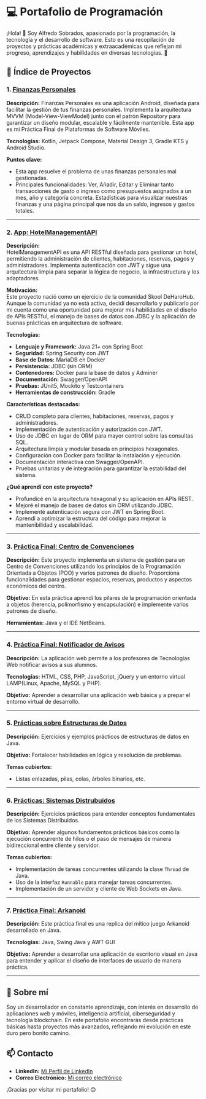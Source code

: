 # 💻 Portafolio de Programación

¡Hola! 👋 Soy Alfredo Sobrados, apasionado por la programación, la tecnología y el desarrollo de software. Esto es una recopilación de proyectos y prácticas académicas y extraacadémicas que reflejan mi progreso, aprendizajes y habilidades en diversas tecnologías. 🚀  

## 📂 Índice de Proyectos

### 1. [Finanzas Personales](https://github.com/asobrados03/Finanzas_Personales)

**Descripción:** Finanzas Personales es una aplicación Android, diseñada para facilitar la gestión de tus finanzas personales. Implementa la arquitectura MVVM (Model-View-ViewModel) junto con el patrón Repository para garantizar un diseño modular, escalable y fácilmente mantenible. Esta app es mi Práctica Final de Plataformas de Software Móviles.  

**Tecnologías:** Kotlin, Jetpack Compose, Material Design 3, Gradle KTS y Android Studio.

**Puntos clave:**  
- Esta app resuelve el problema de unas finanzas personales mal gestionadas.  
- Principales funcionalidades: Ver, Añadir, Editar y Eliminar tanto transacciones de gasto o ingreso como presupuestos asignados a un mes, año y categoría concreta. Estadísticas para visualizar nuestras finanzas y una página principal que nos da un saldo, ingresos y gastos totales.

---

### 2. [App: HotelManagementAPI](https://github.com/asobrados03/HotelManagementAPI)  
**Descripción:**  
HotelManagementAPI es una API RESTful diseñada para gestionar un hotel, permitiendo la administración de clientes, habitaciones, reservas, pagos y administradores. Implementa autenticación con JWT y sigue una arquitectura limpia para separar la lógica de negocio, la infraestructura y los adaptadores.  

**Motivación:**  
Este proyecto nació como un ejercicio de la comunidad Skool DeHaroHub. Aunque la comunidad ya no está activa, decidí desarrollarlo y publicarlo por mi cuenta como una oportunidad para mejorar mis habilidades en el diseño de APIs RESTful, el manejo de bases de datos con JDBC y la aplicación de buenas prácticas en arquitectura de software.  

**Tecnologías:**  
- **Lenguaje y Framework:** Java 21+ con Spring Boot  
- **Seguridad:** Spring Security con JWT  
- **Base de Datos:** MariaDB en Docker  
- **Persistencia:** JDBC (sin ORM)  
- **Contenedores:** Docker para la base de datos y Adminer  
- **Documentación:** Swagger/OpenAPI  
- **Pruebas:** JUnit5, Mockito y Testcontainers  
- **Herramientas de construcción:** Gradle  

**Características destacadas:**  
- CRUD completo para clientes, habitaciones, reservas, pagos y administradores.  
- Implementación de autenticación y autorización con JWT.  
- Uso de JDBC en lugar de ORM para mayor control sobre las consultas SQL.  
- Arquitectura limpia y modular basada en principios hexagonales.  
- Configuración con Docker para facilitar la instalación y ejecución.  
- Documentación interactiva con Swagger/OpenAPI.  
- Pruebas unitarias y de integración para garantizar la estabilidad del sistema.  

**¿Qué aprendí con este proyecto?**
- Profundicé en la arquitectura hexagonal y su aplicación en APIs REST.  
- Mejoré el manejo de bases de datos sin ORM utilizando JDBC.  
- Implementé autenticación segura con JWT en Spring Boot.  
- Aprendí a optimizar la estructura del código para mejorar la mantenibilidad y escalabilidad.  

---

### 3. [Práctica Final: Centro de Convenciones](https://github.com/asobrados03/Practica_FINAL_CentroDeConvenciones)

**Descripción:** Este proyecto implementa un sistema de gestión para un Centro de Convenciones utilizando los principios de la Programación Orientada a Objetos (POO) y varios patrones de diseño. Proporciona funcionalidades para gestionar espacios, reservas, productos y aspectos económicos del centro.  

**Objetivo:** En esta práctica aprendí los pilares de la programación orientada a objetos (herencia, polimorfismo y encapsulación) e implemente varios patrones de diseño. 

**Herramientas:** Java y el IDE NetBeans.  

---

### 4. [Práctica Final: Notificador de Avisos](https://github.com/asobrados03/TWEB-Notificador-Avisos)

**Descripción:** La aplicación web permite a los profesores de Tecnologías Web notificar avisos a sus alumnos.

**Tecnologías:** HTML, CSS, PHP, JavaScript, jQuery y un entorno virtual LAMP(Linux, Apache, MySQL y PHP).  

**Objetivo:** Aprender a desarrollar una aplicación web básica y a prepar el entorno virtual de desarrollo.   

---

### 5. [Prácticas sobre Estructuras de Datos](https://github.com/asobrados03/Practicas-Programacion-y-Estructuras-de-Datos)

**Descripción:** Ejercicios y ejemplos prácticos de estructuras de datos en Java.  

**Objetivo:** Fortalecer habilidades en lógica y resolución de problemas.  

**Temas cubiertos:**  
- Listas enlazadas, pilas, colas, árboles binarios, etc.

---

### 6. [Prácticas: Sistemas Distrubuidos](https://github.com/asobrados03/Practicas_Sistemas_Distribuidos)

**Descripción:** Ejercicios prácticos para entender conceptos fundamentales de los Sistemas Distribuidos. 

**Objetivo:** Aprender algunos fundamentos prácticos básicos como la ejecución concurrente de hilos o el paso de mensajes de manera bidireccional entre cliente y servidor.

**Temas cubiertos:** 
- Implementación de tareas concurrentes utilizando la clase `Thread` de Java.
- Uso de la interfaz `Runnable` para manejar tareas concurrentes.
- Implementación de un servidor y cliente de Web Sockets en Java.

---

### 7. [Práctica Final: Arkanoid](https://github.com/asobrados03/PracticaFinalArkanoid)

**Descripción:** Este práctica final es una replica del mítico juego Arkanoid desarrollado en Java.

**Tecnologías:** Java, Swing Java y AWT GUI  

**Objetivo:** Aprender a desarrollar una aplicación de escritorio visual en Java para entender y aplicar el diseño de interfaces de usuario de manera práctica. 

---

## 🌱 Sobre mí
Soy un desarrollador en constante aprendizaje, con interés en desarrollo de aplicaciones web y móviles, inteligencia artificial, ciberseguridad y tecnología blockchain. En este portafolio encontrarás desde prácticas básicas hasta proyectos más avanzados, reflejando mi evolución en este duro pero bonito camino.  

## 📫 Contacto
- **LinkedIn:** [Mi Perfil de LinkedIn](https://www.linkedin.com/in/alfredo-sobrados-gonzalez/)  
- **Correo Electrónico:** [Mi correo electrónico](mailto:alfredo.sobrados.gonzalez@gmail.com)

¡Gracias por visitar mi portafolio! 😊


<!-- 
### 3. [App: Nombre de la App](enlace-al-repositorio)
**Descripción:** Un breve resumen de la aplicación.  
**Tecnologías:** Herramientas y lenguajes utilizados.  
**Características destacadas:**  
- Funcionalidades principales de la app.  
- Qué aprendí o implementé nuevo en este proyecto.

### 5. [Proyecto Personal: Nombre del Proyecto](enlace-al-repositorio)
**Descripción:** Explicación breve del proyecto personal.  
**Motivación:** Por qué lo creé y qué buscaba lograr.  
**Tecnologías:** Lista de herramientas y tecnologías utilizadas. 
-->

<!--
**asobrados03/asobrados03** is a ✨ _special_ ✨ repository because its `README.md` (this file) appears on your GitHub profile.

Here are some ideas to get you started:

- 🔭 I’m currently working on ...
- 🌱 I’m currently learning ...
- 👯 I’m looking to collaborate on ...
- 🤔 I’m looking for help with ...
- 💬 Ask me about ...
- 📫 How to reach me: ...
- 😄 Pronouns: ...
- ⚡ Fun fact: ...
-->
